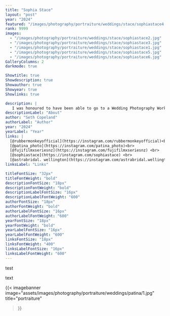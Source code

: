```yaml
---
title: "Sophia Stace"
layout: "post"
year: "2024"
featured: "/images/photography/portraiture/weddings/stace/sophiastace4.jpg"
rank: 9999
images:
  - "/images/photography/portraiture/weddings/stace/sophiastace2.jpg"
  - "/images/photography/portraiture/weddings/stace/sophiastace3.jpg"
  - "/images/photography/portraiture/weddings/stace/sophiastace1.jpg"
  - "/images/photography/portraiture/weddings/stace/sophiastace5.jpg"
  - "/images/photography/portraiture/weddings/stace/sophiastace6.jpg"
GalleryColumns: 2
darkmode: true

Showtitle: true
Showdescription: true
Showauthor: true
Showyear: true
Showlinks: true

description: |
   I was honoured to have been able to go to a Wedding Photography Workshop hosted at [@rubbermonkeyofficial](https://instagram.com/rubbermonkeyofficial) Presented by [@patina_photo](https://instagram.com/patina_photo) & sponsored by [@fujifilmxseriesnz](https://instagram.com/fujifilmxseriesnz) The glorious model in this photo is the one and only [@sophiastace](https://instagram.com/sophiastace) and the wedding dress is from [@astrabridal. wellington](https://instagram.com/astrabridal.wellington).
descriptionLabel: "About"
author: "Seth Copeland"
authorLabel: "Author"
year: "2024"
yearLabel: "Year"
links: |
  [@rubbermonkeyofficial](https://instagram.com/rubbermonkeyofficial)<br>
  [@patina_photo](https://instagram.com/patina_photo)<br>
  [@fujifilmxseriesnz](https://instagram.com/fujifilmxseriesnz) <br>
  [@sophiastace](https://instagram.com/sophiastace) <br>
  [@astrabridal. wellington](https://instagram.com/astrabridal.wellington)
linksLabel: "Links"

titleFontSize: "32px"
titleFontWeight: "bold"
descriptionFontSize: "18px"
descriptionFontWeight: "bold"
descriptionLabelFontSize: "16px"
descriptionLabelFontWeight: "600"
authorFontSize: "18px"
authorFontWeight: "bold"
authorLabelFontSize: "16px"
authorLabelFontWeight: "600"
yearFontSize: "18px"
yearFontWeight: "bold"
yearLabelFontSize: "16px"
yearLabelFontWeight: "600"
linksFontSize: "18px"
linksFontWeight: "400"
linksLabelFontSize: "16px"
linksLabelFontWeight: "600"
---
```



test

text


{{< imagebanner
  image="assets/images/photography/portraiture/weddings/patina/1.jpg"
  title="portraiture"
>}}
<br>